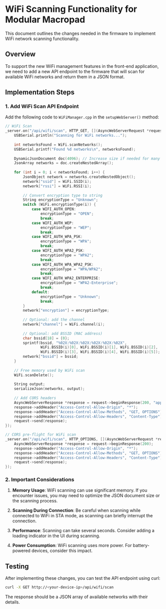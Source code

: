 # WiFi Scanning Functionality for Modular Macropad

This document outlines the changes needed in the firmware to implement WiFi network scanning functionality.

## Overview

To support the new WiFi management features in the front-end application, we need to add a new API endpoint to the firmware that will scan for available WiFi networks and return them in a JSON format.

## Implementation Steps

### 1. Add WiFi Scan API Endpoint

Add the following code to `WiFiManager.cpp` in the `setupWebServer()` method:

```cpp
// WiFi Scan
_server.on("/api/wifi/scan", HTTP_GET, [](AsyncWebServerRequest *request) {
    USBSerial.println("Scanning for WiFi networks...");
    
    int networksFound = WiFi.scanNetworks();
    USBSerial.printf("Found %d networks\n", networksFound);
    
    DynamicJsonDocument doc(4096); // Increase size if needed for many networks
    JsonArray networks = doc.createNestedArray();
    
    for (int i = 0; i < networksFound; i++) {
        JsonObject network = networks.createNestedObject();
        network["ssid"] = WiFi.SSID(i);
        network["rssi"] = WiFi.RSSI(i);
        
        // Convert encryption type to string
        String encryptionType = "Unknown";
        switch (WiFi.encryptionType(i)) {
            case WIFI_AUTH_OPEN:
                encryptionType = "OPEN";
                break;
            case WIFI_AUTH_WEP:
                encryptionType = "WEP";
                break;
            case WIFI_AUTH_WPA_PSK:
                encryptionType = "WPA";
                break;
            case WIFI_AUTH_WPA2_PSK:
                encryptionType = "WPA2";
                break;
            case WIFI_AUTH_WPA_WPA2_PSK:
                encryptionType = "WPA/WPA2";
                break;
            case WIFI_AUTH_WPA2_ENTERPRISE:
                encryptionType = "WPA2-Enterprise";
                break;
            default:
                encryptionType = "Unknown";
                break;
        }
        network["encryption"] = encryptionType;
        
        // Optional: add the channel
        network["channel"] = WiFi.channel(i);
        
        // Optional: add BSSID (MAC address)
        char bssid[18] = {0};
        sprintf(bssid, "%02X:%02X:%02X:%02X:%02X:%02X",
                WiFi.BSSID(i)[0], WiFi.BSSID(i)[1], WiFi.BSSID(i)[2],
                WiFi.BSSID(i)[3], WiFi.BSSID(i)[4], WiFi.BSSID(i)[5]);
        network["bssid"] = bssid;
    }
    
    // Free memory used by WiFi scan
    WiFi.scanDelete();
    
    String output;
    serializeJson(networks, output);
    
    // Add CORS headers
    AsyncWebServerResponse *response = request->beginResponse(200, "application/json", output);
    response->addHeader("Access-Control-Allow-Origin", "*");
    response->addHeader("Access-Control-Allow-Methods", "GET, OPTIONS");
    response->addHeader("Access-Control-Allow-Headers", "Content-Type");
    request->send(response);
});

// CORS pre-flight for WiFi scan
_server.on("/api/wifi/scan", HTTP_OPTIONS, [](AsyncWebServerRequest *request) {
    AsyncWebServerResponse *response = request->beginResponse(200);
    response->addHeader("Access-Control-Allow-Origin", "*");
    response->addHeader("Access-Control-Allow-Methods", "GET, OPTIONS");
    response->addHeader("Access-Control-Allow-Headers", "Content-Type");
    request->send(response);
});
```

### 2. Important Considerations

1. **Memory Usage**: WiFi scanning can use significant memory. If you encounter issues, you may need to optimize the JSON document size or the scanning process.

2. **Scanning During Connection**: Be careful when scanning while connected to WiFi in STA mode, as scanning can briefly interrupt the connection.

3. **Performance**: Scanning can take several seconds. Consider adding a loading indicator in the UI during scanning.

4. **Power Consumption**: WiFi scanning uses more power. For battery-powered devices, consider this impact.

## Testing

After implementing these changes, you can test the API endpoint using curl:

```bash
curl -X GET http://<your-device-ip>/api/wifi/scan
```

The response should be a JSON array of available networks with their details. 